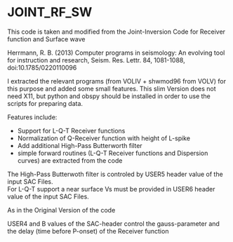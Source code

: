 
JOINT_RF_SW
===========

This code is taken and modified from the Joint-Inversion Code for Receiver function and Surface wave 

Herrmann, R. B. (2013) Computer programs in seismology: 
An evolving tool for instruction and research, 
Seism. Res. Lettr. 84, 1081-1088, doi:10.1785/0220110096 


I extracted the relevant programs (from VOLIV + shwmod96 from VOLV) for this purpose and added some small features.
This slim Version does not need X11, but python and obspy should be installed in order to use the scripts for preparing data.

Features include:

* Support for L-Q-T Receiver functions
* Normalization of Q-Receiver function with height of L-spike
* Add additional High-Pass Butterworth filter
* simple forward routines (L-Q-T Receiver functions and Dispersion curves) are extracted from the code

The High-Pass Butterwoth filter is controled by USER5 header value of the input SAC Files. <br>
For L-Q-T support a near surface Vs must be provided in USER6 header value of the input SAC Files.

As in the Original Version of the code

USER4 and B values of the SAC-header control the gauss-parameter and the delay (time before P-onset) of the Receiver function




